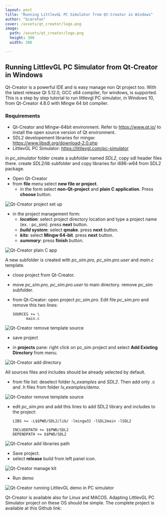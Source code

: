 ```yaml
---
layout: post
title: "Running LittlevGL PC Simulator from Qt-Creator in Windows"
author: "ScarsFun"
cover: /assets/qt_creator/logo.png
image:
  path: /assets/qt_creator/logo.png
  height: 300
  width: 300

---
```

## Running LittlevGL PC Simulator from Qt-Creator in Windows
Qt-Creator is a powerful IDE and is easy manage non Qt project too.
With the latest release Qt 5.12.0, GCC x64 compiler, for windows, is supported.
This is a step by step tutorial to run littlevgl PC simulator, in Windows 10, from Qt-Creator 4.8.0 with Mingw 64 bit compiler.

### Requirements
* Qt-Creator and Mingw-64bit environment. Refer to https://www.qt.io/ to install the open source version of Qt environment.
* SDL2 developement libraries for mingw: https://www.libsdl.org/download-2.0.php
* LittlevGL PC Simulator: https://littlevgl.com/pc-simulator

in *pc_simulator* folder create a subfolder named *SDL2*, copy sdl header files there.
create *SDL2/lib* subfolder and copy libraries for i686-w64 from SDL2 package.

* Open Qt-Creator
* from **file** menu select **new file or project**.
  * in the form select **non-Qt-project** and **plain C application**. Press **choose** button.

![Qt-Creator project set up](/assets/qt_creator/new_project.PNG)

* in the project management form:
  * ***location***: select project directory location and type a project name (ex. : pc_sim). press **next** button.
  * ***build system***: select **qmake**. press **next** button.
  * ***kits***: select **Mingw 64-bit**. press **next** button.
  * ***summary***: press **finish** button.

![Qt-Creator plain C app](/assets/qt_creator/plain_c_app.PNG)

A new subfolder is created with *pc_sim.pro, pc_sim.pro.user* and *main.c* template.

* close project from Qt-Creator.
* move *pc_sim.pro, pc_sim.pro.user* to main directory. remove *pc_sim* subfolder.

* from Qt-Creator: open project *pc_sim.pro*. Edit file *pc_sim.pro* and remove this two lines:
  ```
  SOURCES += \
        main.c
  ```

![Qt-Creator remove template source](/assets/qt_creator/remove_souces.PNG)
* save project

* in **projects** pane: right click on pc_sim project and select **Add Existing Directory** from menu.

![Qt-Creator add directory](/assets/qt_creator/Add_Dir.png)
  
All sources files and includes should be already selected by default.
* from file list: deselect folder *lv_examples* and *SDL2*. Then add only .c and .h files from folder *lv_examples/demo*.

![Qt-Creator remove template source](/assets/qt_creator/file_select.PNG)
* edit *pc_sim.pro* and add this lines to add SDL2 library and includes to the project:
  ```
  LIBS += -L$$PWD/SDL2/lib/ -lmingw32 -lSDL2main -lSDL2

  INCLUDEPATH += $$PWD/SDL2
  DEPENDPATH += $$PWD/SDL2
  ```

![Qt-Creator add libraries path](/assets/qt_creator/add_SDL_path.PNG)
* Save project.
* select **release** build from left panel icon.

![Qt-Creator manage kit](/assets/qt_creator/release.png)
* Run demo

![Qt-Creator running LittlevGL demo in PC simulator](/assetsqQt_creator/QT_littlevgl.PNG)

Qt-Creator is available also for Linux and MACOS. Adapting LittlevGL PC Simulator project on these OS should be simple.
The complete project is available at this Github link: 

